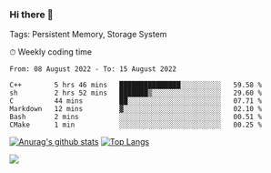 ### Hi there 👋

Tags: Persistent Memory, Storage System

<!--

[![Anurag's github stats](https://github-readme-stats.vercel.app/api?username=wwyf)](https://github.com/anuraghazra/github-readme-stats)

[![Anurag's github stats](https://github-readme-stats.vercel.app/api?username=wwyf&count_private=true)](https://github.com/anuraghazra/github-readme-stats)


[![Top Langs](https://github-readme-stats.vercel.app/api/top-langs/?username=wwyf&count_private=true&&hide=jupyter%20notebook,html)](https://github.com/anuraghazra/github-readme-stats)



-->


⏱ Weekly coding time

<!--START_SECTION:waka-->

```text
From: 08 August 2022 - To: 15 August 2022

C++        5 hrs 46 mins   ███████████████░░░░░░░░░░   59.58 %
sh         2 hrs 52 mins   ███████▒░░░░░░░░░░░░░░░░░   29.60 %
C          44 mins         ██░░░░░░░░░░░░░░░░░░░░░░░   07.71 %
Markdown   12 mins         ▓░░░░░░░░░░░░░░░░░░░░░░░░   02.10 %
Bash       2 mins          ░░░░░░░░░░░░░░░░░░░░░░░░░   00.51 %
CMake      1 min           ░░░░░░░░░░░░░░░░░░░░░░░░░   00.25 %
```

<!--END_SECTION:waka-->



[![Anurag's github stats](https://github-readme-stats.vercel.app/api?username=wwyf&count_private=true&show_icons=true&hide_border=true)](https://github.com/anuraghazra/github-readme-stats) [![Top Langs](https://github-readme-stats.vercel.app/api/top-langs/?username=wwyf&count_private=true&hide=jupyter%20notebook,html,OpenEdge%20ABL&langs_count=10&layout=compact&hide_border=true)](https://github.com/anuraghazra/github-readme-stats)

<!--

[![willianrod's wakatime stats](https://github-readme-stats.vercel.app/api/wakatime?username=wwyf)](https://github.com/anuraghazra/github-readme-stats)


-->

![](https://hit.yhype.me/github/profile?user_id=23121291)
